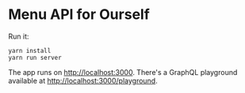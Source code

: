 # Menu API for Ourself

Run it:

    yarn install
    yarn run server

The app runs on <http://localhost:3000>. There's a GraphQL playground available at <http://localhost:3000/playground>.

